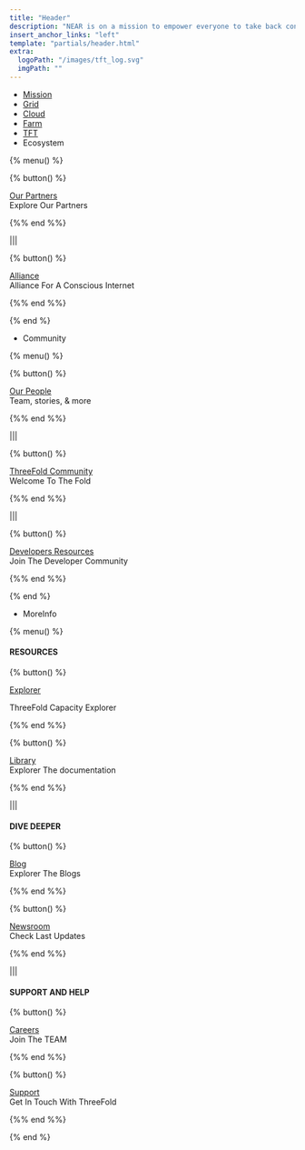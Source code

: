 ```yaml
---
title: "Header"
description: "NEAR is on a mission to empower everyone to take back control of their money, their data, and their identity. Join us."
insert_anchor_links: "left"
template: "partials/header.html"
extra:
  logoPath: "/images/tft_log.svg"
  imgPath: ""
---
```


<!-- - Learn

{% menu() %}

##### PURPOSE

{% button() %}

###### [The Internot](/apage)

Whats wrong with the [internet](/apage)

{%% end %%}

{% button() %}

###### Our Internet

Vision for the new internet

{%% end %%}

|||

##### ECOSYSTEM

{% button() %}

###### OurWorld DAO

Be a part of governance

{%% end %%}

{% button() %}

###### Communities

Explore communities in OurWorld

{%% end %%}

{% button() %}

###### DAOs

Decentralized autonomous organizations

{%% end %%}

|||

##### APPLICATIONS

{% button() %}

###### DAPPs

Decentralized applications

{%% end %%}

{% button() %}

###### Projects

Projects in OurWorld

{%% end %%}

|||

##### FEATURED

{% button() %}

###### OurWorld is Live

Be a part of the new internet

{%% end %%}

{% end %} -->

<!-- - [Join us]("/join-us") -->
- [Mission]("/mission")
- [Grid]("/grid")
- [Cloud]("/cloud")
- [Farm]("/farm")
- [TFT]("/tft")
- Ecosystem

{% menu() %}

{% button() %}


[Our Partners](/partners)
<br>
Explore Our Partners

{%% end %%}

|||

{% button() %}


[Alliance](https://consciousinternet.org/)
<br>
Alliance For A Conscious Internet

{%% end %%}

{% end %}
- Community

{% menu() %}

{% button() %}


[Our People](/people)
<br>
Team, stories, & more

{%% end %%}

|||

{% button() %}


[ThreeFold Community](/community)
<br>
Welcome To The Fold

{%% end %%}

|||

{% button() %}


[Developers Resources](/developer)
<br>
Join The Developer Community

{%% end %%}

{% end %}

- MoreInfo

{% menu() %}

#### RESOURCES 

{% button() %}

[Explorer](https://explorer.threefold.io/all)

ThreeFold Capacity Explorer

{%% end %%}


{% button() %}

[Library](https://library.threefold.me/info/threefold#/)
<br>
Explorer The documentation

{%% end %%}

|||

#### DIVE DEEPER

{% button() %}

[Blog](/blog)
<br>
Explorer The Blogs

{%% end %%}

{% button() %}

[Newsroom](/newsroom)
<br>
Check Last Updates

{%% end %%}

|||

#### SUPPORT AND HELP

{% button() %}

[Careers](/careers)
<br>
Join The TEAM

{%% end %%}

{% button() %}

[Support](/support)
<br>
Get In Touch With ThreeFold

{%% end %%}


{% end %}